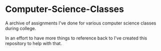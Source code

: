 # Computer-Science-Classes
A archive of assignments I've done for various computer science classes during college.

In an effort to have more things to reference back to I've created this repository to help with that.
